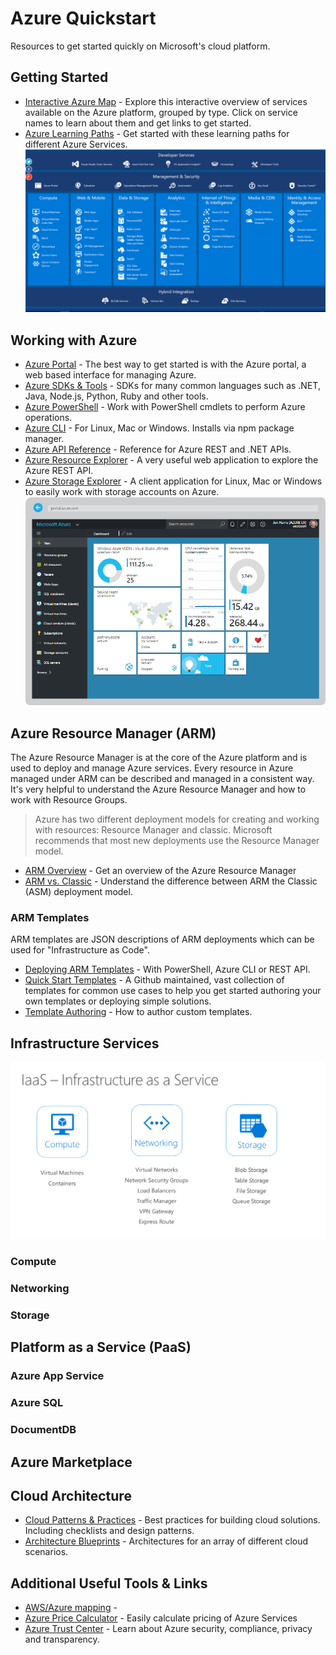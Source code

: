 # Azure Quickstart
Resources to get started quickly on Microsoft's cloud platform.

## Getting Started
- [Interactive Azure Map](https://aka.ms/azmap) - Explore this interactive overview of services available on the Azure platform, grouped by type. Click on service names to learn about them and get links to get started.
- [Azure Learning Paths](https://azure.microsoft.com/en-us/documentation/learning-paths/) - Get started with these learning paths for different Azure Services.
![Architecture](resources/azmap.png)

## Working with Azure
- [Azure Portal](https://portal.azure.com) - The best way to get started is with the Azure portal, a web based interface for managing Azure.
- [Azure SDKs & Tools](https://azure.microsoft.com/en-us/downloads/) - SDKs for many common languages such as .NET, Java, Node.js, Python, Ruby and other tools.
- [Azure PowerShell](https://msdn.microsoft.com/en-us/library/jj156055.aspx) - Work with PowerShell cmdlets to perform Azure operations.
- [Azure CLI](https://azure.microsoft.com/en-us/documentation/articles/xplat-cli-install/) - For Linux, Mac or Windows. Installs via npm package manager.
- [Azure API Reference](https://msdn.microsoft.com/en-us/library/azure/mt420159.aspx) - Reference for Azure REST and .NET APIs.
- [Azure Resource Explorer](http://resources.azure.com/) - A very useful web application to explore the Azure REST API.
- [Azure Storage Explorer](http://storageexplorer.com/) - A client application for Linux, Mac or Windows to easily work with storage accounts on Azure. 
![Architecture](resources/portal.png)

## Azure Resource Manager (ARM)
The Azure Resource Manager is at the core of the Azure platform and is used to deploy and manage Azure services. Every resource in Azure managed under ARM can be described and managed in a consistent way. It's very helpful to understand the Azure Resource Manager and how to work with Resource Groups.
> Azure has two different deployment models for creating and working with resources: Resource Manager and classic. Microsoft recommends that most new deployments use the Resource Manager model. 

- [ARM Overview](https://azure.microsoft.com/en-us/documentation/articles/resource-group-overview/) - Get an overview of the Azure Resource Manager
- [ARM vs. Classic](https://azure.microsoft.com/en-us/documentation/articles/resource-manager-deployment-model/) - Understand the difference between ARM the Classic (ASM) deployment model.

### ARM Templates
ARM templates are JSON descriptions of ARM deployments which can be used for "Infrastructure as Code".
- [Deploying ARM Templates](https://azure.microsoft.com/en-us/documentation/articles/resource-group-template-deploy/) - With PowerShell, Azure CLI or REST API.
- [Quick Start Templates](https://github.com/Azure/azure-quickstart-templates) - A Github maintained, vast collection of templates for common use cases to help you get started authoring your own templates or deploying simple solutions.
- [Template Authoring](https://azure.microsoft.com/en-us/documentation/articles/resource-group-authoring-templates/) - How to author custom templates.

## Infrastructure Services
![Architecture](resources/iaas.png)

### Compute

### Networking
### Storage

## Platform as a Service (PaaS)
### Azure App Service
### Azure SQL
### DocumentDB

## Azure Marketplace

## Cloud Architecture
- [Cloud Patterns & Practices](https://aka.ms/mspnp) - Best practices for building cloud solutions. Including checklists and design patterns. 
- [Architecture Blueprints](https://msdn.microsoft.com/architects-blueprints-msdn) - Architectures for an array of different cloud scenarios.

## Additional Useful Tools & Links
- [AWS/Azure mapping](https://azure.microsoft.com/en-us/campaigns/azure-vs-aws/mapping/) - 
- [Azure Price Calculator]( https://aka.ms/azurecalc) - Easily calculate pricing of Azure Services
- [Azure Trust Center](https://azure.microsoft.com/en-us/support/trust-center/) - Learn about Azure security, compliance, privacy and transparency. 